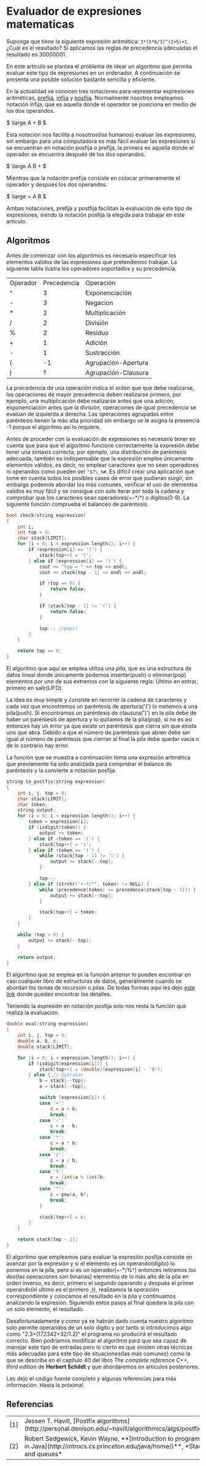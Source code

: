 <!-- vim: set spelllang=es_mx: -->

# Evaluador de expresiones matematicas
Suponga que tiene la siguiente expresión aritmética: `3*(5*6/3)^(2+5)+1`. ¿Cuál es el resultado? Si aplicamos las reglas de precedencia adecuadas el resultado es 30000001.

En este articulo se plantea el problema de idear un algoritmo que permita evaluar este tipo de expresiones en un ordenador. A continuación se presenta una posible solución bastante sencilla y eficiente.

En la actualidad se conocen tres notaciones para representar expresiones aritméticas, [prefija](http://es.wikipedia.org/wiki/Notaci%C3%B3n_polaca), [infija](http://es.wikipedia.org/wiki/Notaci%C3%B3n_de_infijo) y [posfija](http://es.wikipedia.org/wiki/Notaci%C3%B3n_polaca_inversa). Normalmente nosotros empleamos notación infija, que es aquella donde el operador se posiciona en medio de los dos operandos.

$ \large A + B $

Esta notación nos facilita a nosotros(los humanos) evaluar las expresiones, sin embargo para una computadora es más fácil evaluar las expresiones si se encuentran en notación posfija o prefija, la primera es aquella donde el operador se encuentra después de los dos operandos.

$ \large A B + $

Mientras que la notación prefija consiste en colocar primeramente el operador y después los dos operandos.

$ \large + A B $

Ambas notaciones, prefija y postfija facilitan la evaluación de este tipo de expresiones, siendo la notación posfija la elegida para trabajar en este artículo.


## Algoritmos

Antes de comenzar con los algoritmos es necesario especificar los elementos validos de las expresiones que pretendemos trabajar. La siguiente tabla ilustra los operadores soportados y su precedencia.

<table>
    <tr><td>Operador</td>    <td>Precedencia</td>  <td>Operación</td>             </tr> 
    <tr><td>^</td>           <td>3</td>            <td>Exponenciación</td>        </tr>
    <tr><td>-</td>           <td>3</td>            <td>Negacion</td>              </tr>
    <tr><td>*</td>           <td>2</td>            <td>Multiplicación</td>        </tr>
    <tr><td>/</td>           <td>2</td>            <td>División</td>              </tr>
    <tr><td>%</td>           <td>2</td>            <td>Residuo</td>               </tr>
    <tr><td>+</td>           <td>1</td>            <td>Adición</td>               </tr>
    <tr><td>-</td>           <td>1</td>            <td>Sustracción</td>           </tr>
    <tr><td>(</td>           <td>-1</td>            <td>Agrupación-Apertura</td>   </tr>
    <tr><td>)</td>           <td>?</td>            <td>Agrupación-Clausura</td>   </tr>
</table>

La precedencia de una operación indica el orden que que debe realizarse, las operaciones de mayor precedencia deben realizarse primero, por ejemplo, una multiplicación debe realizarse antes que una adición, exponenciación antes que la división, operaciones de igual precedencia se evalúan de izquierda a derecha. Las operaciones agrupadas entre paréntesis tienen la más alta prioridad sin embargo se le asigna la presencia -1 porque el algoritmo así lo requiere.

Antes de proceder con la evaluación de expresiones es necesario tener en cuenta que para que el algoritmo funcione correctamente la expresión debe tener una sintaxis correcta, por ejemplo, una distribución de paréntesis adecuada, también es indispensable que la expresión emplee únicamente elementos válidos, es decir, no emplear caracteres que no sean operadores ni operandos como pueden ser `"$?\_%#`. Es difícil crear una aplicación que tome en cuenta todos los posibles casos de error que pudieran surgir, sin embargo podemos abordar los más comunes, verificar el uso de elementos validos es muy fácil y se consigue con solo iterar por toda la cadena y comprobar que los caracteres sean operadores(+-\*/^) o dígitos(0-9). La siguiente función comprueba el balanceo de paréntesis.


```c
bool check(string expression)
{
    int i;
    int top = 0;
    char stack[LIMIT];
    for (i = 0; i < expression.length(); i++) {
        if (expression[i] == '(') {
            stack[top++] = '(';
        } else if (expression[i] == ')') {
            cout << "top = " << top << endl;
            cout << stack[top - 1] << endl << endl;

            if (top == 0) {
                return false;
            }

            if (stack[top - 1] != '(') {
                return false;
            }

            top--; //pop()
        }
    }

    return top == 0;
}

```

El algoritmo que aquí se emplea utiliza una *pila*, que es una estructura de datos lineal donde únicamente podemos insertar(push) o eliminar(pop) elementos por uno de sus extremos con la siguiente regla: Último en entrar, primero en salir(LIFO).

La idea es muy simple y consiste en recorrer la cadena de caracteres y cada vez que encontremos un paréntesis de apertura('(') lo metemos a una pila(push). Si encontramos un paréntesis de clausura(')') en la pila debe de haber un paréntesis de apertura y lo quitamos de la pila(pop), si no es así entonces hay un error ya que existe un paréntesis que cierra sin que exista uno que abra. Debido a que el número de paréntesis que abren debe ser igual al número de paréntesis que cierran al final la pila debe quedar vacía o de lo contrario hay error.

La función que se muestra a continuación toma una expresión aritmética que previamente ha sido analizada para comprobar el balance de paréntesis y la convierte a notación posfija.


```c
string to_postfix(string expression)
{
    int i, j, top = 0;
    char stack[LIMIT];
    char token;
    string output;
    for (i = 0; i < expression.length(); i++) {
        token = expression[i];
        if (isdigit(token)) {
            output += token;
        } else if (token == '(') {
            stack[top++] = '(';
        } else if (token == ')') {
            while (stack[top - 1] != '(') {
                output += stack[--top];
            }

            top--;
        } else if (strchr("+-*/^", token) != NULL) {
            while (precedence(token) <= precedence(stack[top - 1])) {
                output += stack[--top];
            }

            stack[top++] = token;
        }
    }

    while (top > 0) {
        output += stack[--top];
    }

    return output;
}

```

El algoritmo que se emplea en la función anterior lo pueden encontrar en casi cualquier libro de estructuras de datos, generalmente cuando se abordan los temas de recursión o pilas. De todas formas aquí les dejo [este link](http://montcs.bloomu.edu/~bobmon/Information/RPN/infix2rpn.shtml) donde pueden encontrar los detalles.

Teniendo la expresión en notación posfija solo nos resta la función que realiza la evaluación.


```c
double eval(string expression)
{
    int i, j, top = 0;
    double a, b, c;
    double stack[LIMIT];

    for (i = 0; i < expression.length(); i++) {
        if (isdigit(expression[i])) {
            stack[top++] = (double)(expression[i] - '0');
        } else { // Operator
            b = stack[--top];
            a = stack[--top];

            switch (expression[i]) {
            case '+':
                c = a + b;
                break;
            case '-':
                c = a - b;
                break;
            case '*':
                c = a * b;
                break;
            case '/':
                c = a / b;
                break;
            case '%':
                c = (int)a % (int)b;
                break;
            case '^':
                c = pow(a, b);
                break;
            }

            stack[top++] = c;
        }
    }

    return stack[top - 1];
}

```

El algoritmo que empleamos para evaluar la expresión posfija consiste en avanzar por la expresión y si el elemento es un operando(dígito) lo ponemos en la pila, pero si es un operador(+-\*/%^) entonces retiramos los dos(las operaciones son binarias) elementos de lo más alto de la pila en orden inverso, es decir, primero el segundo operando y después el primer operando(el ultimo es el primero ;)), realizamos la operación correspondiente y colocamos el resultado en la pila y continuamos analizando la expresión. Siguiendo estos pasos al final quedara la pila con un solo elemento, el resultado.

Desafortunadamente y como ya se habrán dado cuenta nuestro algoritmo solo permite operandos de un solo dígito y por tanto si introducimos algo como "2.3+(172342+32/1.2)" el programa no producirá el resultado correcto. Bien podríamos modificar el algoritmo para que sea capaz de manejar este tipo de entradas pero lo cierto es que existen otras técnicas más adecuadas para este tipo de situaciones(las más comunes) como la que se describe en el capítulo 40 del libro *The complete reference C++, third edition* de **Herbert Schildt** y que abordaremos en artículos posteriores.

Les dejo el código fuente completo y algunas referencias para más información. Hasta la próxima!.

## Referencias
<table>
  <tr><td>[1]</td><td>Jessen T. Havill, [Postfix algorithms](http://personal.denison.edu/~havill/algorithmics/algs/postfix.pdf)</td</tr>
  <tr><td>[2]</td><td>Robert Sedgewick, Kevin Wayne, **[Introduction to programming in Java](http://introcs.cs.princeton.edu/java/home/)**, *Stacks and queues*</td></tr>
</table>

